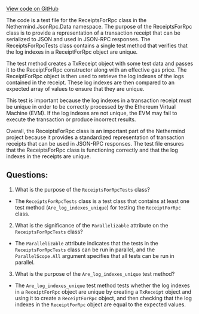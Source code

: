 [View code on GitHub](https://github.com/nethermindeth/nethermind/Nethermind.JsonRpc.Test/Data/ReceiptsForRpcTests.cs)

The code is a test file for the ReceiptsForRpc class in the Nethermind.JsonRpc.Data namespace. The purpose of the ReceiptsForRpc class is to provide a representation of a transaction receipt that can be serialized to JSON and used in JSON-RPC responses. The ReceiptsForRpcTests class contains a single test method that verifies that the log indexes in a ReceiptForRpc object are unique.

The test method creates a TxReceipt object with some test data and passes it to the ReceiptForRpc constructor along with an effective gas price. The ReceiptForRpc object is then used to retrieve the log indexes of the logs contained in the receipt. These log indexes are then compared to an expected array of values to ensure that they are unique.

This test is important because the log indexes in a transaction receipt must be unique in order to be correctly processed by the Ethereum Virtual Machine (EVM). If the log indexes are not unique, the EVM may fail to execute the transaction or produce incorrect results.

Overall, the ReceiptsForRpc class is an important part of the Nethermind project because it provides a standardized representation of transaction receipts that can be used in JSON-RPC responses. The test file ensures that the ReceiptsForRpc class is functioning correctly and that the log indexes in the receipts are unique.
## Questions: 
 1. What is the purpose of the `ReceiptsForRpcTests` class?
- The `ReceiptsForRpcTests` class is a test class that contains at least one test method (`Are_log_indexes_unique`) for testing the `ReceiptForRpc` class.

2. What is the significance of the `Parallelizable` attribute on the `ReceiptsForRpcTests` class?
- The `Parallelizable` attribute indicates that the tests in the `ReceiptsForRpcTests` class can be run in parallel, and the `ParallelScope.All` argument specifies that all tests can be run in parallel.

3. What is the purpose of the `Are_log_indexes_unique` test method?
- The `Are_log_indexes_unique` test method tests whether the log indexes in a `ReceiptForRpc` object are unique by creating a `TxReceipt` object and using it to create a `ReceiptForRpc` object, and then checking that the log indexes in the `ReceiptForRpc` object are equal to the expected values.